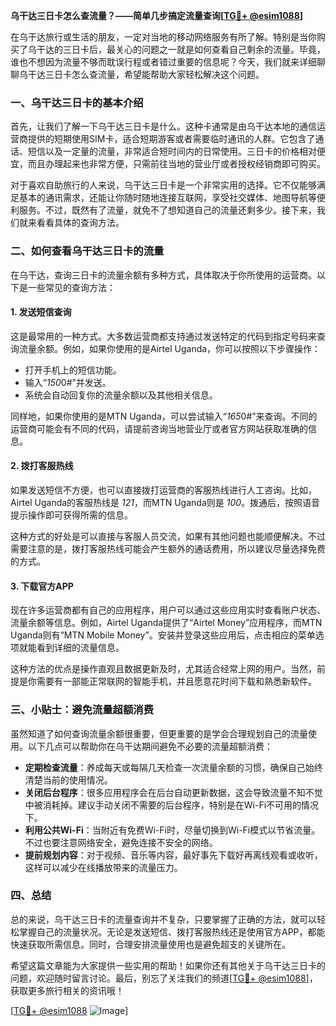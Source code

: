 **乌干达三日卡怎么查流量？——简单几步搞定流量查询[[TG💪+ @esim1088](https://t.me/s/esim1088)]**

在乌干达旅行或生活的朋友，一定对当地的移动网络服务有所了解。特别是当你购买了乌干达的三日卡后，最关心的问题之一就是如何查看自己剩余的流量。毕竟，谁也不想因为流量不够而耽误行程或者错过重要的信息呢？今天，我们就来详细聊聊乌干达三日卡怎么查流量，希望能帮助大家轻松解决这个问题。

### 一、乌干达三日卡的基本介绍

首先，让我们了解一下乌干达三日卡是什么。这种卡通常是由乌干达本地的通信运营商提供的短期使用SIM卡，适合短期游客或者需要临时通讯的人群。它包含了通话、短信以及一定量的流量，非常适合短时间内的日常使用。三日卡的价格相对便宜，而且办理起来也非常方便，只需前往当地的营业厅或者授权经销商即可购买。

对于喜欢自助旅行的人来说，乌干达三日卡是一个非常实用的选择。它不仅能够满足基本的通讯需求，还能让你随时随地连接互联网，享受社交媒体、地图导航等便利服务。不过，既然有了流量，就免不了想知道自己的流量还剩多少。接下来，我们就来看看具体的查询方法。

### 二、如何查看乌干达三日卡的流量

在乌干达，查询三日卡的流量余额有多种方式，具体取决于你所使用的运营商。以下是一些常见的查询方法：

#### 1. **发送短信查询**
这是最常用的一种方式。大多数运营商都支持通过发送特定的代码到指定号码来查询流量余额。例如，如果你使用的是Airtel Uganda，你可以按照以下步骤操作：
- 打开手机上的短信功能。
- 输入“*150*0#”并发送。
- 系统会自动回复你的流量余额以及其他相关信息。

同样地，如果你使用的是MTN Uganda，可以尝试输入“*165*0#”来查询。不同的运营商可能会有不同的代码，请提前咨询当地营业厅或者官方网站获取准确的信息。

#### 2. **拨打客服热线**
如果发送短信不方便，也可以直接拨打运营商的客服热线进行人工咨询。比如，Airtel Uganda的客服热线是 *121*，而MTN Uganda则是 *100*。拨通后，按照语音提示操作即可获得所需的信息。

这种方式的好处是可以直接与客服人员交流，如果有其他问题也能顺便解决。不过需要注意的是，拨打客服热线可能会产生额外的通话费用，所以建议尽量选择免费的方式。

#### 3. **下载官方APP**
现在许多运营商都有自己的应用程序，用户可以通过这些应用实时查看账户状态、流量余额等信息。例如，Airtel Uganda提供了“Airtel Money”应用程序，而MTN Uganda则有“MTN Mobile Money”。安装并登录这些应用后，点击相应的菜单选项就能看到详细的流量信息。

这种方法的优点是操作直观且数据更新及时，尤其适合经常上网的用户。当然，前提是你需要有一部能正常联网的智能手机，并且愿意花时间下载和熟悉新软件。

### 三、小贴士：避免流量超额消费

虽然知道了如何查询流量余额很重要，但更重要的是学会合理规划自己的流量使用。以下几点可以帮助你在乌干达期间避免不必要的流量超额消费：

- **定期检查流量**：养成每天或每隔几天检查一次流量余额的习惯，确保自己始终清楚当前的使用情况。
- **关闭后台程序**：很多应用程序会在后台自动更新数据，这会导致流量不知不觉中被消耗掉。建议手动关闭不需要的后台程序，特别是在Wi-Fi不可用的情况下。
- **利用公共Wi-Fi**：当附近有免费Wi-Fi时，尽量切换到Wi-Fi模式以节省流量。不过也要注意网络安全，避免连接不安全的网络。
- **提前规划内容**：对于视频、音乐等内容，最好事先下载好再离线观看或收听，这样可以减少在线播放带来的流量压力。

### 四、总结

总的来说，乌干达三日卡的流量查询并不复杂，只要掌握了正确的方法，就可以轻松掌握自己的流量状况。无论是发送短信、拨打客服热线还是使用官方APP，都能快速获取所需信息。同时，合理安排流量使用也是避免超支的关键所在。

希望这篇文章能为大家提供一些实用的帮助！如果你还有其他关于乌干达三日卡的问题，欢迎随时留言讨论。最后，别忘了关注我们的频道[[TG💪+ @esim1088](https://t.me/s/esim1088)]，获取更多旅行相关的资讯哦！

[[TG💪+ @esim1088](https://t.me/s/esim1088) ![Image](https://i.postimg.cc/4NQfJmqS/Snipaste-2025-05-13-00-14-12.png)]